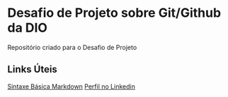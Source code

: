# Desafio de Projeto sobre Git/Github da DIO
Repositório criado para o Desafio de Projeto

## Links Úteis
[Sintaxe Básica Markdown](https://www.markdownguide.org/basic-syntax)
[Perfil no Linkedin](https://www.linkedin.com/in/larissa-chambela-2ab33457)
